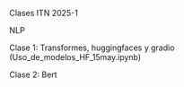 Clases ITN 2025-1 

NLP 

Clase 1: Transformes, huggingfaces y gradio  (Uso_de_modelos_HF_15may.ipynb)


Clase 2: Bert





